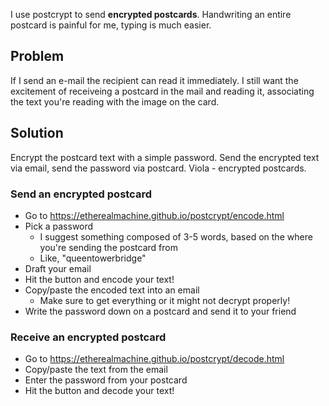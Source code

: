 I use postcrypt to send **encrypted postcards**. Handwriting an entire postcard is painful for me, typing is much easier.

## Problem
If I send an e-mail the recipient can read it immediately. I still want the excitement of receiveing a postcard in the mail and reading it, associating the text you're reading with the image on the card.

## Solution
Encrypt the postcard text with a simple password. Send the encrypted text via email, send the password via postcard. Viola - encrypted postcards.

### Send an encrypted postcard
* Go to https://etherealmachine.github.io/postcrypt/encode.html
* Pick a password
  * I suggest something composed of 3-5 words, based on the where you're sending the postcard from
  * Like, "queentowerbridge"
* Draft your email
* Hit the button and encode your text!
* Copy/paste the encoded text into an email
  * Make sure to get everything or it might not decrypt properly!
* Write the password down on a postcard and send it to your friend

### Receive an encrypted postcard
* Go to https://etherealmachine.github.io/postcrypt/decode.html
* Copy/paste the text from the email
* Enter the password from your postcard
* Hit the button and decode your text!
